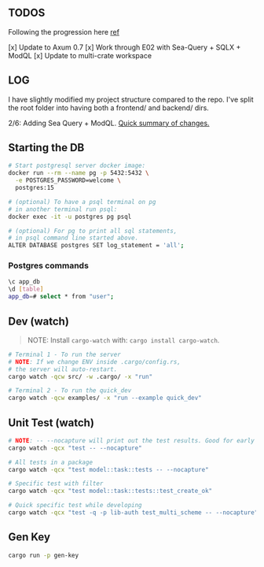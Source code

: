 ## TODOS

Following the progression here [ref](https://github.com/rust10x/rust-web-app?tab=readme-ov-file#rust10x-web-app-youtube-videos)

[x] Update to Axum 0.7
[x] Work through E02 with Sea-Query + SQLX + ModQL
[x] Update to multi-crate workspace

## LOG

I have slightly modified my project structure compared to the repo. I've split the root folder into having both a frontend/ and backend/ dirs.

2/6: Adding Sea Query + ModQL. [Quick summary of changes.](https://www.youtube.com/watch?v=-dMH9UiwKqg&list=PL7r-PXl6ZPcCIOFaL7nVHXZvBmHNhrh_Q)

## Starting the DB

```sh
# Start postgresql server docker image:
docker run --rm --name pg -p 5432:5432 \
  -e POSTGRES_PASSWORD=welcome \
  postgres:15

# (optional) To have a psql terminal on pg
# in another terminal run psql:
docker exec -it -u postgres pg psql

# (optional) For pg to print all sql statements,
# in psql command line started above.
ALTER DATABASE postgres SET log_statement = 'all';
```

### Postgres commands

```sh
\c app_db
\d [table]
app_db=# select * from "user";
```

## Dev (watch)

> NOTE: Install `cargo-watch` with: `cargo install cargo-watch`.

```sh
# Terminal 1 - To run the server
# NOTE: If we change ENV inside .cargo/config.rs,
# the server will auto-restart.
cargo watch -qcw src/ -w .cargo/ -x "run"

# Terminal 2 - To run the quick_dev
cargo watch -qcw examples/ -x "run --example quick_dev"
```

## Unit Test (watch)

```sh
# NOTE: -- --nocapture will print out the test results. Good for early dev.
cargo watch -qcx "test -- --nocapture"

# All tests in a package
cargo watch -qcx "test model::task::tests -- --nocapture"

# Specific test with filter
cargo watch -qcx "test model::task::tests::test_create_ok"

# Quick specific test while developing
cargo watch -qcx "test -q -p lib-auth test_multi_scheme -- --nocapture"

```

## Gen Key

```sh
cargo run -p gen-key
```
